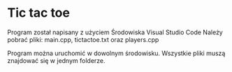 # Tic tac toe

Program został napisany z użyciem Środowiska Visual Studio Code
Należy pobrać pliki: main.cpp, tictactoe.txt oraz players.cpp

Program można uruchomić w dowolnym środowisku. Wszystkie pliki muszą znajdować się w jednym folderze.
